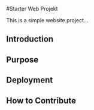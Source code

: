 #Starter Web Projekt

This is a simple website project...

## Introduction

## Purpose

## Deployment

## How to Contribute